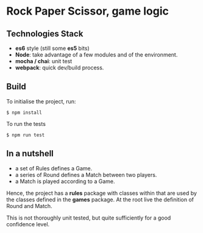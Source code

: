 # Rock Paper Scissor, game logic## Technologies Stack- **es6** style (still some **es5** bits)- **Node**: take advantage of a few modules and of the environment.- **mocha / chai**: unit test- **webpack**: quick dev/build process.## BuildTo initialise the project, run:````$ npm install````To run the tests````$ npm run test````## In a nutshell - a set of Rules defines a Game. - a series of Round defines a Match between two players. - a Match is played according to a Game.Hence, the project has a **rules** package with classes within that are used by the classes defined in the **games** package.At the root live the definition of Round and Match.This is not thoroughly unit tested, but quite sufficiently for a good confidence level.